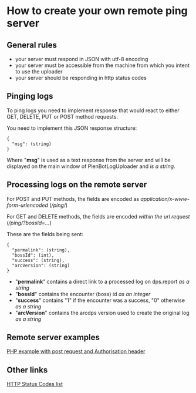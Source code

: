 # How to create your own remote ping server

## General rules
* your server must respond in JSON with utf-8 encoding
* your server must be accessible from the machine from which you intent to use the uploader
* your server should be responding in http status codes

## Pinging logs
To ping logs you need to implement response that would react to either GET, DELETE, PUT or POST method requests.

You need to implement this JSON response structure:

    {
      "msg": (string)
    }

Where "**msg**" is used as a text response from the server and will be displayed on the main window of PlenBotLogUploader and *is a string*.

## Processing logs on the remote server
For POST and PUT methods, the fields are encoded as *application/x-www-form-urlencoded* (*/ping/*)

For GET and DELETE methods, the fields are encoded *within the url request* (*/ping/?bossId=...*)

These are the fields being sent:

    {
      "permalink": (string),
      "bossId": (int),
      "success": (string),
      "arcVersion": (string)
    }

* "**permalink**" contains a direct link to a processed log on dps.report *as a string*
* "**bossId**" contains the encounter (boss) id *as an integer*
* "**success**" contains "1" if the encounter was a success, "0" otherwise *as a string*
* "**arcVersion**" contains the arcdps version used to create the original log *as a string*

## Remote server examples
[PHP example with post request and Authorisation header](https://github.com/HardstuckGuild/PlenBotLogUploader/blob/master/remote-server/php-remote-template.php)

## Other links
[HTTP Status Codes list](https://en.wikipedia.org/wiki/List_of_HTTP_status_codes)
